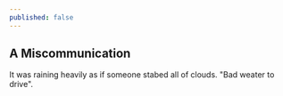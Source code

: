```yaml
---
published: false
---
```

## A Miscommunication

It was raining heavily as if someone stabed all of clouds. "Bad weater to drive". 
